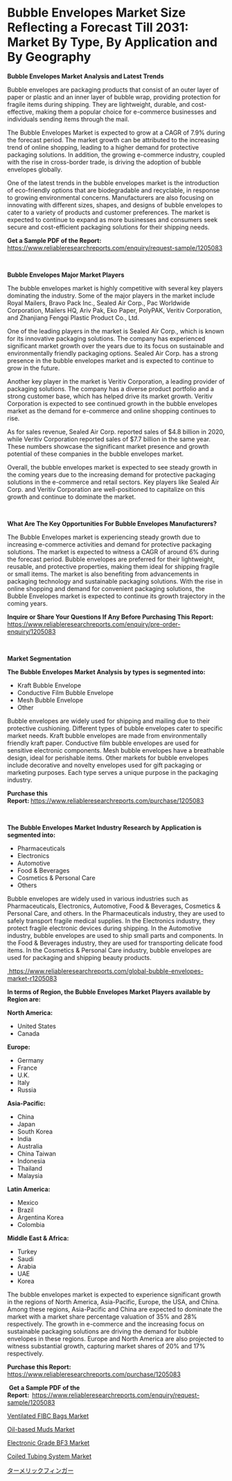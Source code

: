 <p><h1>Bubble Envelopes Market Size Reflecting a Forecast Till 2031: Market By Type, By Application and By Geography</h1></p><p><strong>Bubble Envelopes Market Analysis and Latest Trends</strong></p>
<p><p>Bubble envelopes are packaging products that consist of an outer layer of paper or plastic and an inner layer of bubble wrap, providing protection for fragile items during shipping. They are lightweight, durable, and cost-effective, making them a popular choice for e-commerce businesses and individuals sending items through the mail.</p><p>The Bubble Envelopes Market is expected to grow at a CAGR of 7.9% during the forecast period. The market growth can be attributed to the increasing trend of online shopping, leading to a higher demand for protective packaging solutions. In addition, the growing e-commerce industry, coupled with the rise in cross-border trade, is driving the adoption of bubble envelopes globally.</p><p>One of the latest trends in the bubble envelopes market is the introduction of eco-friendly options that are biodegradable and recyclable, in response to growing environmental concerns. Manufacturers are also focusing on innovating with different sizes, shapes, and designs of bubble envelopes to cater to a variety of products and customer preferences. The market is expected to continue to expand as more businesses and consumers seek secure and cost-efficient packaging solutions for their shipping needs.</p></p>
<p><strong>Get a Sample PDF of the Report:&nbsp;</strong> <a href="https://www.reliableresearchreports.com/enquiry/request-sample/1205083">https://www.reliableresearchreports.com/enquiry/request-sample/1205083</a></p>
<p>&nbsp;</p>
<p><strong>Bubble Envelopes Major Market Players</strong></p>
<p><p>The bubble envelopes market is highly competitive with several key players dominating the industry. Some of the major players in the market include Royal Mailers, Bravo Pack Inc., Sealed Air Corp., Pac Worldwide Corporation, Mailers HQ, Ariv Pak, Eko Paper, PolyPAK, Veritiv Corporation, and Zhanjiang Fengqi Plastic Product Co., Ltd.</p><p>One of the leading players in the market is Sealed Air Corp., which is known for its innovative packaging solutions. The company has experienced significant market growth over the years due to its focus on sustainable and environmentally friendly packaging options. Sealed Air Corp. has a strong presence in the bubble envelopes market and is expected to continue to grow in the future.</p><p>Another key player in the market is Veritiv Corporation, a leading provider of packaging solutions. The company has a diverse product portfolio and a strong customer base, which has helped drive its market growth. Veritiv Corporation is expected to see continued growth in the bubble envelopes market as the demand for e-commerce and online shopping continues to rise.</p><p>As for sales revenue, Sealed Air Corp. reported sales of $4.8 billion in 2020, while Veritiv Corporation reported sales of $7.7 billion in the same year. These numbers showcase the significant market presence and growth potential of these companies in the bubble envelopes market.</p><p>Overall, the bubble envelopes market is expected to see steady growth in the coming years due to the increasing demand for protective packaging solutions in the e-commerce and retail sectors. Key players like Sealed Air Corp. and Veritiv Corporation are well-positioned to capitalize on this growth and continue to dominate the market.</p></p>
<p>&nbsp;</p>
<p><strong>What Are The Key Opportunities For Bubble Envelopes Manufacturers?</strong></p>
<p><p>The Bubble Envelopes market is experiencing steady growth due to increasing e-commerce activities and demand for protective packaging solutions. The market is expected to witness a CAGR of around 6% during the forecast period. Bubble envelopes are preferred for their lightweight, reusable, and protective properties, making them ideal for shipping fragile or small items. The market is also benefiting from advancements in packaging technology and sustainable packaging solutions. With the rise in online shopping and demand for convenient packaging solutions, the Bubble Envelopes market is expected to continue its growth trajectory in the coming years.</p></p>
<p><strong>Inquire or Share Your Questions If Any Before Purchasing This Report:</strong> <a href="https://www.reliableresearchreports.com/enquiry/pre-order-enquiry/1205083">https://www.reliableresearchreports.com/enquiry/pre-order-enquiry/1205083</a></p>
<p>&nbsp;</p>
<p><strong>Market Segmentation</strong></p>
<p><strong>The Bubble Envelopes Market Analysis by types is segmented into:</strong></p>
<p><ul><li>Kraft Bubble Envelope</li><li>Conductive Film Bubble Envelope</li><li>Mesh Bubble Envelope</li><li>Other</li></ul></p>
<p><p>Bubble envelopes are widely used for shipping and mailing due to their protective cushioning. Different types of bubble envelopes cater to specific market needs. Kraft bubble envelopes are made from environmentally friendly kraft paper. Conductive film bubble envelopes are used for sensitive electronic components. Mesh bubble envelopes have a breathable design, ideal for perishable items. Other markets for bubble envelopes include decorative and novelty envelopes used for gift packaging or marketing purposes. Each type serves a unique purpose in the packaging industry.</p></p>
<p><strong>Purchase this Report:&nbsp;</strong><a href="https://www.reliableresearchreports.com/purchase/1205083">https://www.reliableresearchreports.com/purchase/1205083</a></p>
<p>&nbsp;</p>
<p><strong>The Bubble Envelopes Market Industry Research by Application is segmented into:</strong></p>
<p><ul><li>Pharmaceuticals</li><li>Electronics</li><li>Automotive</li><li>Food & Beverages</li><li>Cosmetics & Personal Care</li><li>Others</li></ul></p>
<p><p>Bubble envelopes are widely used in various industries such as Pharmaceuticals, Electronics, Automotive, Food & Beverages, Cosmetics & Personal Care, and others. In the Pharmaceuticals industry, they are used to safely transport fragile medical supplies. In the Electronics industry, they protect fragile electronic devices during shipping. In the Automotive industry, bubble envelopes are used to ship small parts and components. In the Food & Beverages industry, they are used for transporting delicate food items. In the Cosmetics & Personal Care industry, bubble envelopes are used for packaging and shipping beauty products.</p></p>
<p><a href="https://www.reliableresearchreports.com/global-bubble-envelopes-market-r1205083">&nbsp;https://www.reliableresearchreports.com/global-bubble-envelopes-market-r1205083</a></p>
<p><strong>In terms of Region, the Bubble Envelopes Market Players available by Region are:</strong></p>
<p>
    <p> <strong> North America: </strong>
        <ul>
            <li>United States</li>
            <li>Canada</li>
        </ul>
        </p> 
    <p> <strong> Europe: </strong>
        <ul>
            <li>Germany</li>
            <li>France</li>
            <li>U.K.</li>
            <li>Italy</li>
            <li>Russia</li>
        </ul>
        </p> 
    <p> <strong> Asia-Pacific: </strong>
        <ul>
            <li>China</li>
            <li>Japan</li>
            <li>South Korea</li>
            <li>India</li>
            <li>Australia</li>
            <li>China Taiwan</li>
            <li>Indonesia</li>
            <li>Thailand</li>
            <li>Malaysia</li>
        </ul>
        </p> 
    <p> <strong> Latin America: </strong>
        <ul>
            <li>Mexico</li>
            <li>Brazil</li>
            <li>Argentina Korea</li>
            <li>Colombia</li>
        </ul>
        </p> 
    <p> <strong> Middle East & Africa: </strong>
        <ul>
            <li>Turkey</li>
            <li>Saudi</li>
            <li>Arabia</li>
            <li>UAE</li>
            <li>Korea</li>
        </ul>
    </p>
    </p>
<p><p>The bubble envelopes market is expected to experience significant growth in the regions of North America, Asia-Pacific, Europe, the USA, and China. Among these regions, Asia-Pacific and China are expected to dominate the market with a market share percentage valuation of 35% and 28% respectively. The growth in e-commerce and the increasing focus on sustainable packaging solutions are driving the demand for bubble envelopes in these regions. Europe and North America are also projected to witness substantial growth, capturing market shares of 20% and 17% respectively.</p></p>
<p><strong>Purchase this Report: </strong><a href="https://www.reliableresearchreports.com/purchase/1205083">https://www.reliableresearchreports.com/purchase/1205083</a></p>
<p>&nbsp;<strong>Get a Sample PDF of the Report:&nbsp;&nbsp;</strong><a href="https://www.reliableresearchreports.com/enquiry/request-sample/1205083">https://www.reliableresearchreports.com/enquiry/request-sample/1205083</a></p>
<p><strong></strong></p>
<p><p><a href="https://github.com/derrinmiltonellis35gcl/Market-Research-Report-List-2/blob/main/ventilated-fibc-bags-market.md">Ventilated FIBC Bags Market</a></p><p><a href="https://issuu.com/reportprime-2/docs/oil-based-muds-market-size-2030.pptx">Oil-based Muds Market</a></p><p><a href="https://issuu.com/reportprime-2/docs/electronic-grade-bf3-market-size-2030.pptx">Electronic Grade BF3 Market</a></p><p><a href="https://www.linkedin.com/pulse/coiled-tubing-system-market-trends-analysis-forecasted-period-1foqe">Coiled Tubing System Market</a></p><p><a href="https://github.com/hwbcz413288296/Market-Research-Report-List-2/blob/main/122565657625.md">ターメリックフィンガー</a></p></p>